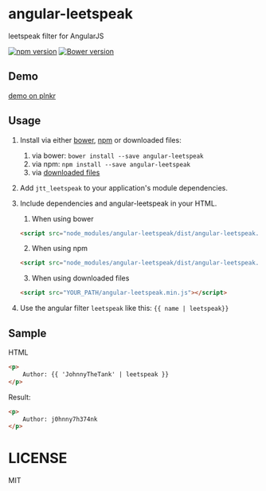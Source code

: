 # angular-leetspeak
leetspeak filter for AngularJS

[![npm version](https://badge.fury.io/js/angular-leetspeak.svg)](https://badge.fury.io/js/angular-leetspeak)
[![Bower version](https://badge.fury.io/bo/angular-leetspeak.svg)](https://badge.fury.io/bo/angular-leetspeak)


## Demo
[demo on plnkr](http://plnkr.co/edit/eomjSW?p=preview)

## Usage

1. Install via either [bower](http://bower.io/), [npm](https://www.npmjs.com/) or downloaded files:
    1. via bower: `bower install --save angular-leetspeak`
    2. via npm: `npm install --save angular-leetspeak`
    3. via [downloaded files](https://github.com/JohnnyTheTank/angular-leetspeak/zipball/master)
2. Add `jtt_leetspeak` to your application's module dependencies.
3. Include dependencies and angular-leetspeak in your HTML.
    1. When using bower
    ```html
    <script src="node_modules/angular-leetspeak/dist/angular-leetspeak.min.js"></script>
    ```

    2. When using npm
    ```html
    <script src="node_modules/angular-leetspeak/dist/angular-leetspeak.min.js"></script>
    ```

    3. When using downloaded files
    ```html
    <script src="YOUR_PATH/angular-leetspeak.min.js"></script>
    ```
4. Use the angular filter `leetspeak` like this: `{{ name | leetspeak}}`

## Sample

HTML
```html
<p>
    Author: {{ 'JohnnyTheTank' | leetspeak }}
</p>
```

Result:
```html
<p>
    Author: j0hnny7h374nk
</p>
```

# LICENSE
MIT
